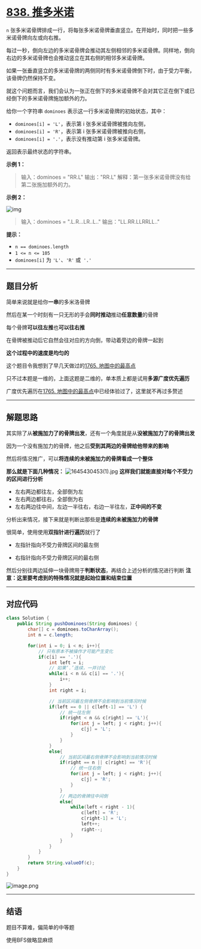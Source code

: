 # [838. 推多米诺](https://leetcode-cn.com/problems/push-dominoes/)

`n` 张多米诺骨牌排成一行，将每张多米诺骨牌垂直竖立。在开始时，同时把一些多米诺骨牌向左或向右推。

每过一秒，倒向左边的多米诺骨牌会推动其左侧相邻的多米诺骨牌。同样地，倒向右边的多米诺骨牌也会推动竖立在其右侧的相邻多米诺骨牌。

如果一张垂直竖立的多米诺骨牌的两侧同时有多米诺骨牌倒下时，由于受力平衡， 该骨牌仍然保持不变。

就这个问题而言，我们会认为一张正在倒下的多米诺骨牌不会对其它正在倒下或已经倒下的多米诺骨牌施加额外的力。

给你一个字符串 `dominoes` 表示这一行多米诺骨牌的初始状态，其中：

- `dominoes[i] = 'L'`，表示第 i 张多米诺骨牌被推向左侧，
- `dominoes[i] = 'R'`，表示第 i 张多米诺骨牌被推向右侧，
- `dominoes[i] = '.'`，表示没有推动第 i 张多米诺骨牌。

返回表示最终状态的字符串。

**示例 1：**

> 输入：dominoes = "RR.L"
> 输出："RR.L"
> 解释：第一张多米诺骨牌没有给第二张施加额外的力。

**示例 2：**

![img](http://pic.livorth.cn/img/domino.png)

> 输入：dominoes = ".L.R...LR..L.."
> 输出："LL.RR.LLRRLL.."

**提示：**

- `n == dominoes.length`
- `1 <= n <= 105`
- `dominoes[i]` 为 `'L'`、`'R'` 或` '.'`

---

## 题目分析

简单来说就是给你**一串**的多米洛骨牌

然后在某一个时刻有一只无形的手会**同时推动**推动**任意数量**的骨牌

每个骨牌**可以往左推**也**可以往右推**

在骨牌被推动后它自然会往对应的方向倒，带动着旁边的骨牌一起到

**这个过程中的速度是均匀的**

这个题目令我想到了早几天做过的[1765. 地图中的最高点](https://leetcode-cn.com/problems/map-of-highest-peak/)

只不过本题是一维的，上面这题是二维的，单本质上都是试用**多源广度优先遍历**

广度优先遍历在[1765. 地图中的最高点](https://leetcode-cn.com/problems/map-of-highest-peak/)中已经体验过了，这里就不再过多赘述

---

## 解题思路

其实除了从**被施加力了的骨牌出发**，还有一个角度就是从**没被施加力了的骨牌出发**

因为一个没有施加力的骨牌，他之后**受到其两边的骨牌给他带来的影响**

然后将情况推广，可以**将连续的未被施加力的骨牌看成一个整体**

**那么就是下面几种情况：**
![1645430453(1).jpg](http://pic.livorth.cn/img/1645430483-pVGuPa-1645430453(1).jpg)
**这样我们就能直接对每个不受力的区间进行分析**

- 左右两边都往左，全部倒为左
- 左右两边都往右，全部倒为右
- 左右两边往中间，左边一半往右，右边一半往左，**正中间的不变**

分析出来情况，接下来就是判断出那些是**连续的未被施加力的骨牌**

很简单，使用使用**双指针进行遍历**就行了

- 左指针指向不受力骨牌区间的最左侧

- 右指针指向不受力骨牌区间的最右侧

然后分别往两边延伸一块骨牌用于**判断状态**，再结合上述分析的情况进行判断
**注意：**这里要考虑到的特殊情况就是**起始位置和结束位置**

---

## 对应代码

```java
class Solution {
    public String pushDominoes(String dominoes) {
        char[] c = dominoes.toCharArray();
        int n = c.length;

        for(int i = 0; i < n; i++){
            // 只有原本不被操作才可能产生变化
            if(c[i] == '.'){
                int left = i;
                // 如果‘.’连续，一并讨论
                while(i < n && c[i] == '.'){
                    i++;
                }
                int right = i;

                // 当前区间最左侧骨牌不会影响到当前情况时候
                if(left == 0 || c[left-1] == 'L') {
                    // 统一往左倒
                    if(right < n && c[right] == 'L'){
                        for(int j = left; j < right; j++){
                            c[j] = 'L';
                        }
                    }
                }
                else{
                    // 当前区间最右侧骨牌不会影响到当前情况时候
                    if(right == n || c[right] == 'R'){
                        // 统一往右倒
                        for(int j = left; j < right; j++){
                            c[j] = 'R';
                        }
                    }
                    // 两边的骨牌往中间倒
                    else{
                        while(left < right - 1){
                            c[left] = 'R';
                            c[right-1] = 'L';
                            left++;
                            right--;
                        }
                    }
                }
            }
        }
        return String.valueOf(c);
    }
}
```

![image.png](http://pic.livorth.cn/img/1645429558-wedVgi-image.png)

---

## 结语

题目不算难，偏简单的中等题

使用BFS做略显麻烦

